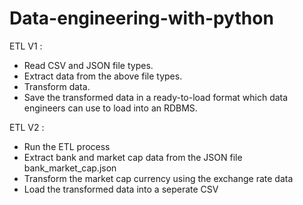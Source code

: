 # Data-engineering-with-python

ETL V1 :
- Read CSV and JSON file types.
- Extract data from the above file types.
- Transform data.
- Save the transformed data in a ready-to-load format which data engineers can use to load into an RDBMS.

ETL V2 :
- Run the ETL process
- Extract bank and market cap data from the JSON file bank_market_cap.json
- Transform the market cap currency using the exchange rate data
- Load the transformed data into a seperate CSV
